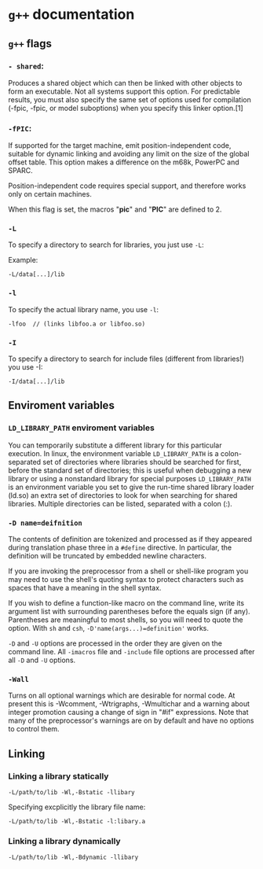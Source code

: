 # `g++` documentation


## `g++` flags

### `- shared`:

Produces a shared object which can then be linked with other objects to form an executable. Not all
systems support this option. For predictable results, you must also specify the same set of options
used for compilation
(-fpic, -fpic, or model suboptions) when you specify this linker option.[1]


### `-fPIC`:

If supported for the target machine, emit position-independent code, suitable for dynamic linking
and avoiding any limit on the size of the global offset table.  This option makes a difference on
the m68k, PowerPC and SPARC.

Position-independent code requires special support, and therefore works only on certain machines.

When this flag is set, the macros "__pic__" and "__PIC__" are defined to 2.

### `-L`

To specify a directory to search for libraries, you just use `-L`:

Example:

~~~~
-L/data[...]/lib
~~~~

### `-l`

To specify the actual library name, you use `-l`:

~~~~
-lfoo  // (links libfoo.a or libfoo.so)
~~~~

### `-I`

To specify a directory to search for include files (different from libraries!) you use -I:

~~~~
-I/data[...]/lib
~~~~

## Enviroment variables 

### `LD_LIBRARY_PATH` enviroment variables

You can temporarily substitute a different library for this particular execution. In linux, the
environment variable `LD_LIBRARY_PATH` is a colon-separated set of directories where libraries
should be searched for first, before the standard set of directories; this is useful when debugging
a new library or using a nonstandard library for special purposes `LD_LIBRARY_PATH` is an
environment variable you set to give the run-time shared library loader (ld.so) an extra set of
directories to look for when searching for shared libraries. Multiple directories can be listed,
separated with a colon (:).


### `-D name=deifnition`

The contents of definition are tokenized and processed as if they appeared during translation phase
three in a `#define` directive.  In particular, the definition will be truncated by embedded newline
characters.

If you are invoking the preprocessor from a shell or shell-like program you may need to use the
shell's quoting syntax to protect characters such as spaces that have a meaning in the shell syntax.

If you wish to define a function-like macro on the command line, write its argument list with
surrounding parentheses before the equals sign (if any).  Parentheses are meaningful to most shells,
so you will need to quote the option.  With `sh` and `csh`, `-D'name(args...)=definition'` works.

`-D` and `-U` options are processed in the order they are given on the command line.  All `-imacros`
file and `-include` file options are processed after all `-D` and `-U` options.


### `-Wall`

Turns on all optional warnings which are desirable for normal code.  At present this
is -Wcomment, -Wtrigraphs, -Wmultichar and a warning about integer promotion causing
a change of sign in "#if" expressions.  Note that many of the preprocessor's
warnings are on by default and have no options to control them.


## Linking

### Linking a library statically

~~~~
-L/path/to/lib -Wl,-Bstatic -llibary
~~~~

Specifying excplicitly the library file name:

~~~~
-L/path/to/lib -Wl,-Bstatic -l:libary.a
~~~~

### Linking a library dynamically

~~~~ 
-L/path/to/lib -Wl,-Bdynamic -llibary
~~~~ 

